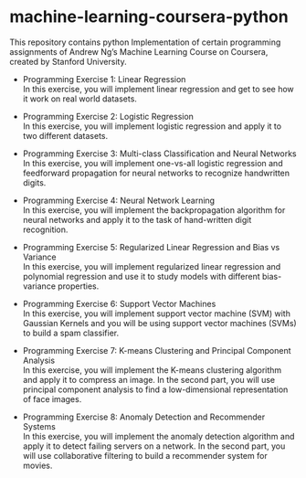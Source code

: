 # machine-learning-coursera-python
This repository contains python Implementation of certain programming assignments of Andrew Ng’s Machine Learning Course on Coursera, created by Stanford University.

* Programming Exercise 1: Linear Regression\
In this exercise, you will implement linear regression and get to see how it work on real world datasets.

* Programming Exercise 2: Logistic Regression\
In this exercise, you will implement logistic regression and apply it to two different datasets.

* Programming Exercise 3: Multi-class Classification and Neural Networks\
In this exercise, you will implement one-vs-all logistic regression and feedforward propagation for neural networks to recognize handwritten digits.

* Programming Exercise 4: Neural Network Learning\
In this exercise, you will implement the backpropagation algorithm for neural networks and apply it to the task of hand-written digit recognition.

* Programming Exercise 5: Regularized Linear Regression and Bias vs Variance\
In this exercise, you will implement regularized linear regression and polynomial regression and use it to study models with different bias-variance properties.

* Programming Exercise 6: Support Vector Machines\
In this exercise, you will implement support vector machine (SVM) with Gaussian Kernels and you will be using support vector machines (SVMs) to build a spam classifier.

* Programming Exercise 7: K-means Clustering and Principal Component Analysis\
In this exercise, you will implement the K-means clustering algorithm and apply it to compress an image. In the second part, you will use principal component analysis to find a low-dimensional representation of face images.

* Programming Exercise 8: Anomaly Detection and Recommender Systems\
In this exercise, you will implement the anomaly detection algorithm and apply it to detect failing servers on a network. In the second part, you will use collaborative filtering to build a recommender system for movies.


